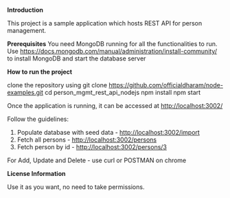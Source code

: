<strong>Introduction</strong>

This project is a sample application which hosts REST API for person management.

<strong>Prerequisites</strong>
You need MongoDB running for all the functionalities to run. Use https://docs.mongodb.com/manual/administration/install-community/ to install MongoDB and start the database server

<strong>How to run the project</strong>

clone the repository using
git clone https://github.com/officialdharam/node-examples.git
cd person_mgmt_rest_api_nodejs
npm install
npm start

Once the application is running, it can be accessed at <a href="http://localhost:3002/">http://localhost:3002/</a>

Follow the guidelines:

1) Populate database with seed data - <a href="http://localhost:3002/import" target="_blank">http://localhost:3002/import</a>
2) Fetch all persons - <a href="http://localhost:3002/persons" target="_blank">http://localhost:3002/persons</a>
3) Fetch person by id - <a href="http://localhost:3002/persons/3" target="_blank">http://localhost:3002/persons/3</a>

For Add, Update and Delete - use curl or POSTMAN on chrome


<strong>License Information</strong>

Use it as you want, no need to take permissions.

